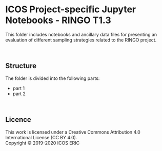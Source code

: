 # ICOS Project-specific Jupyter Notebooks - RINGO T1.3
This folder includes notebooks and ancillary data files for presenting an evaluation of different sampling strategies related to the RINGO project.

<br>

## Structure
The folder is divided into the following parts:

* part 1
* part 2

<br>

## Licence
This work is licensed under a Creative Commons Attribution 4.0 International License (CC BY 4.0). <br>
Copyright © 2019-2020 ICOS ERIC
